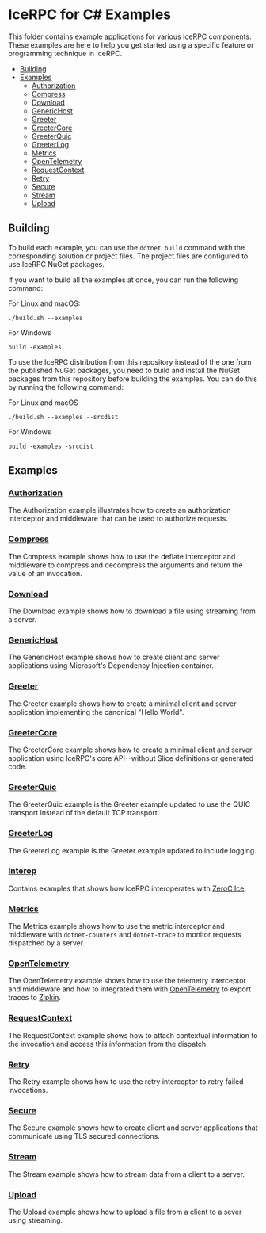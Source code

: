 # IceRPC for C# Examples

This folder contains example applications for various IceRPC components. These examples are here to help you get
started using a specific feature or programming technique in IceRPC.

- [Building](#building)
- [Examples](#examples)
  * [Authorization](#authorization)
  * [Compress](#compress)
  * [Download](#download)
  * [GenericHost](#generichost)
  * [Greeter](#greeter)
  * [GreeterCore](#greetercore)
  * [GreeterQuic](#greeterquic)
  * [GreeterLog](#greeterlog)
  * [Metrics](#metrics)
  * [OpenTelemetry](#opentelemetry)
  * [RequestContext](#requestcontext)
  * [Retry](#retry)
  * [Secure](#secure)
  * [Stream](#stream)
  * [Upload](#upload)

## Building

To build each example, you can use the `dotnet build` command with the corresponding solution or project
files. The project files are configured to use IceRPC NuGet packages.

If you want to build all the examples at once, you can run the following command:

For Linux and macOS:

```shell
./build.sh --examples
```

For Windows

```shell
build -examples
```

To use the IceRPC distribution from this repository instead of the one from the published NuGet packages, you need to
build and install the NuGet packages from this repository before building the examples. You can do this by running the
following command:

For Linux and macOS

```shell
./build.sh --examples --srcdist
```

For Windows

```shell
build -examples -srcdist
```

## Examples

### [Authorization](./Authorization/)

The Authorization example illustrates how to create an authorization interceptor and middleware that can be used to
authorize requests.

### [Compress](./Compress/)

The Compress example shows how to use the deflate interceptor and middleware to compress and decompress the arguments
and return the value of an invocation.

### [Download](./Download/)

The Download example shows how to download a file using streaming from a server.

### [GenericHost](./GenericHost/)

The GenericHost example shows how to create client and server applications using Microsoft's Dependency Injection
container.

### [Greeter](./Greeter/)

The Greeter example shows how to create a minimal client and server application implementing the canonical "Hello World".

### [GreeterCore](./GreeterCore/)

The GreeterCore example shows how to create a minimal client and server application using IceRPC's core API--without
Slice definitions or generated code.

### [GreeterQuic](./GreeterQuic/)

The GreeterQuic example is the Greeter example updated to use the QUIC transport instead of the default TCP transport.

### [GreeterLog](./GreeterLog/)

The GreeterLog example is the Greeter example updated to include logging.

### [Interop](./Interop/)

Contains examples that shows how IceRPC interoperates with [ZeroC Ice][1].

### [Metrics](./Metrics/)

The Metrics example shows how to use the metric interceptor and middleware with `dotnet-counters` and `dotnet-trace` to
monitor requests dispatched by a server.

### [OpenTelemetry](./OpenTelemetry/)

The OpenTelemetry example shows how to use the telemetry interceptor and middleware and how to integrated them with
[OpenTelemetry](https://opentelemetry.io/) to export traces to [Zipkin][2].

### [RequestContext](./RequestContext/)

The RequestContext example shows how to attach contextual information to the invocation and access this information from
the dispatch.

### [Retry](./Retry/)

The Retry example shows how to use the retry interceptor to retry failed invocations.

### [Secure](./Secure/)

The Secure example shows how to create client and server applications that communicate using TLS secured connections.

### [Stream](./Stream/)

The Stream example shows how to stream data from a client to a server.

### [Upload](./Upload/)

The Upload example shows how to upload a file from a client to a sever using streaming.

[1]: https://github.com/zeroc-ice/ice
[2]: https://zipkin.io/
